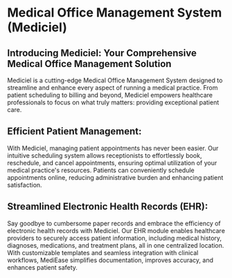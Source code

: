 <h1> Medical Office Management System (Mediciel) </h1>

<h2> Introducing Mediciel: Your Comprehensive Medical Office Management Solution </h2>

Mediciel is a cutting-edge Medical Office Management System designed to streamline and enhance every aspect of running a medical practice. From patient scheduling to billing and beyond, Mediciel empowers healthcare professionals to focus on what truly matters: providing exceptional patient care.

<h2> Efficient Patient Management: </h2>
With Mediciel, managing patient appointments has never been easier. Our intuitive scheduling system allows receptionists to effortlessly book, reschedule, and cancel appointments, ensuring optimal utilization of your medical practice's resources. Patients can conveniently schedule appointments online, reducing administrative burden and enhancing patient satisfaction.

<h2> Streamlined Electronic Health Records (EHR): </h2>
Say goodbye to cumbersome paper records and embrace the efficiency of electronic health records with Mediciel. Our EHR module enables healthcare providers to securely access patient information, including medical history, diagnoses, medications, and treatment plans, all in one centralized location. With customizable templates and seamless integration with clinical workflows, MediEase simplifies documentation, improves accuracy, and enhances patient safety.
